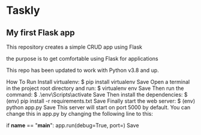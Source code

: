 # Taskly

## My first Flask app

This repository creates a simple CRUD app using Flask

the purpose is to get comfortable using Flask for applications

This repo has been updated to work with Python v3.8 and up.

How To Run
Install virtualenv:
$ pip install virtualenv
 Save
Open a terminal in the project root directory and run:
$ virtualenv env
 Save
Then run the command:
$ .\env\Scripts\activate
 Save
Then install the dependencies:
$ (env) pip install -r requirements.txt
 Save
Finally start the web server:
$ (env) python app.py
 Save
This server will start on port 5000 by default. You can change this in app.py by changing the following line to this:

if __name__ == "__main__":
    app.run(debug=True, port=<desired port>)
 Save


